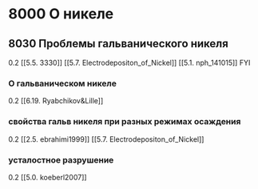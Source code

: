 # 8000 О никеле
## 8030 Проблемы гальванического никеля
0.2
[[5.5. 3330]]
[[5.7. Electrodepositon_of_Nickel]]
[[5.1. nph_141015]] FYI

### О гальваническом никеле
0.2 
[[6.19. Ryabchikov&Lille]]

### свойства гальв никеля при разных режимах осаждения
0.2 
[[2.5. ebrahimi1999]]
[[5.7. Electrodepositon_of_Nickel]]

### усталостное разрушение 
0.2 
[[5.0. koeberl2007]]
